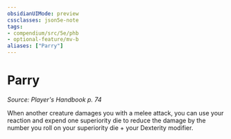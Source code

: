 ```yaml
---
obsidianUIMode: preview
cssclasses: json5e-note
tags:
- compendium/src/5e/phb
- optional-feature/mv-b
aliases: ["Parry"]
---
```

# Parry
*Source: Player's Handbook p. 74* 

When another creature damages you with a melee attack, you can use your reaction and expend one superiority die to reduce the damage by the number you roll on your superiority die + your Dexterity modifier.